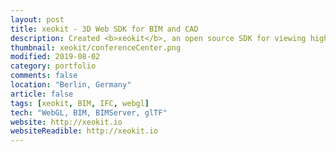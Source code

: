 ```yaml
---
layout: post
title: xeokit - 3D Web SDK for BIM and CAD
description: Created <b>xeokit</b>, an open source SDK for viewing high-detail BIM and engineering models in the browser. Considered a viable alternative to AutoDesk Forge and Unity.<br><br>Users include HOK, OpenProject, BIMSpot, PlanRadar, BIMData, uniZite, Eyeonim and D-Studio.
thumbnail: xeokit/conferenceCenter.png
modified: 2019-08-02
category: portfolio
comments: false
location: "Berlin, Germany"
article: false
tags: [xeokit, BIM, IFC, webgl]
tech: "WebGL, BIM, BIMServer, glTF"
website: http://xeokit.io
websiteReadible: http://xeokit.io
---
```



